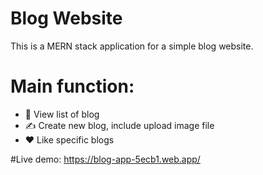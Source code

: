 # Blog Website

This is a MERN stack application for a simple blog website.

# Main function:
+ 📝 View list of blog
+ ✍️ Create new blog, include upload image file
+ ❤️ Like specific blogs

#Live demo:
https://blog-app-5ecb1.web.app/
